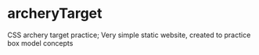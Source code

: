 # archeryTarget
CSS archery target practice;
Very simple static website, created to practice box model concepts
